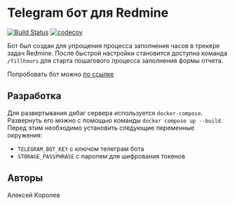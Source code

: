 # Telegram бот для Redmine

[![Build Status](https://travis-ci.org/alphatroya/redmine-helper-bot.svg?branch=master)](https://travis-ci.org/alphatroya/redmine-helper-bot)
[![codecov](https://codecov.io/gh/alphatroya/redmine-helper-bot/branch/master/graph/badge.svg)](https://codecov.io/gh/alphatroya/redmine-helper-bot)

Бот был создан для упрощения процесса заполнения часов в трекере задач Redmine. После быстрой настройки становится доступна команда `/fillhours` для старта пошагового процесса заполнения формы отчета.

Попробовать бот можно [по ссылке](https://t.me/redmine_buddy_bot)

## Разработка

Для развертывания дебаг сервера используется `docker-compose`. Развернуть его можно с помощью команды `docker compose up --build`. Перед этим необходимо установить следующие переменные окружения: 

- `TELEGRAM_BOT_KEY` с ключом телеграм бота
- `STORAGE_PASSPHRASE` с паролем для шифрования токенов

## Авторы

Алексей Королев
